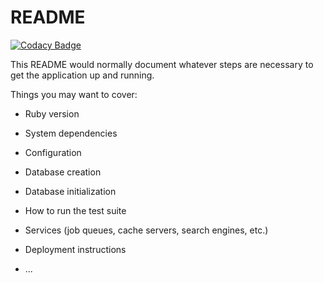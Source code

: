 # README

[![Codacy Badge](https://api.codacy.com/project/badge/Grade/3b6818127eca410e8e0081373d627def)](https://app.codacy.com/gh/yousefokka/testcodact?utm_source=github.com&utm_medium=referral&utm_content=yousefokka/testcodact&utm_campaign=Badge_Grade)

This README would normally document whatever steps are necessary to get the
application up and running.

Things you may want to cover:

* Ruby version

* System dependencies

* Configuration

* Database creation

* Database initialization

* How to run the test suite

* Services (job queues, cache servers, search engines, etc.)

* Deployment instructions

* ...
